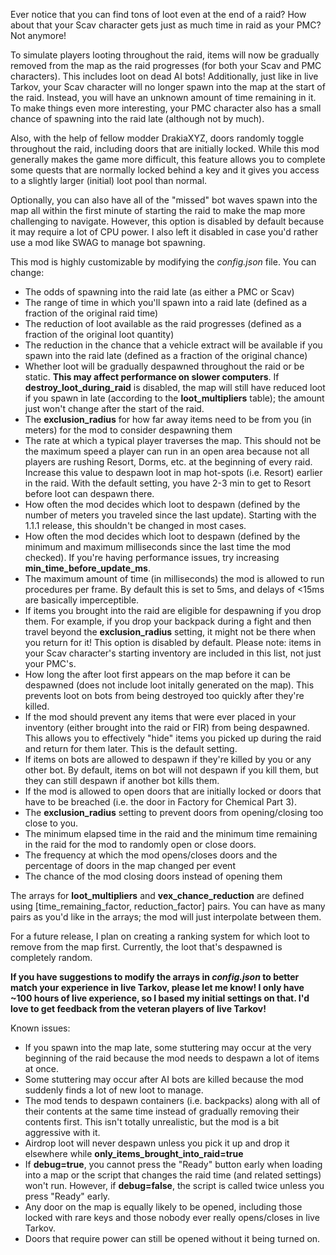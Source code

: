 Ever notice that you can find tons of loot even at the end of a raid? How about that your Scav character gets just as much time in raid as your PMC? Not anymore!

To simulate players looting throughout the raid, items will now be gradually removed from the map as the raid progresses (for both your Scav and PMC characters). This includes loot on dead AI bots! Additionally, just like in live Tarkov, your Scav character will no longer spawn into the map at the start of the raid. Instead, you will have an unknown amount of time remaining in it. To make things even more interesting, your PMC character also has a small chance of spawning into the raid late (although not by much).

Also, with the help of fellow modder DrakiaXYZ, doors randomly toggle throughout the raid, including doors that are initially locked. While this mod generally makes the game more difficult, this feature allows you to complete some quests that are normally locked behind a key and it gives you access to a slightly larger (initial) loot pool than normal. 

Optionally, you can also have all of the "missed" bot waves spawn into the map all within the first minute of starting the raid to make the map more challenging to navigate. However, this option is disabled by default because it may require a lot of CPU power. I also left it disabled in case you'd rather use a mod like SWAG to manage bot spawning. 

This mod is highly customizable by modifying the *config.json* file. You can change:
* The odds of spawning into the raid late (as either a PMC or Scav)
* The range of time in which you'll spawn into a raid late (defined as a fraction of the original raid time)
* The reduction of loot available as the raid progresses (defined as a fraction of the original loot quantity)
* The reduction in the chance that a vehicle extract will be available if you spawn into the raid late (defined as a fraction of the original chance)
* Whether loot will be gradually despawned throughout the raid or be static. **This may affect performance on slower computers**. If **destroy_loot_during_raid** is disabled, the map will still have reduced loot if you spawn in late (according to the **loot_multipliers** table); the amount just won't change after the start of the raid. 
* The **exclusion_radius** for how far away items need to be from you (in meters) for the mod to consider despawning them
* The rate at which a typical player traverses the map. This should not be the maximum speed a player can run in an open area because not all players are rushing Resort, Dorms, etc. at the beginning of every raid. Increase this value to despawn loot in map hot-spots (i.e. Resort) earlier in the raid. With the default setting, you have 2-3 min to get to Resort before loot can despawn there. 
* How often the mod decides which loot to despawn (defined by the number of meters you traveled since the last update). Starting with the 1.1.1 release, this shouldn't be changed in most cases.
* How often the mod decides which loot to despawn (defined by the minimum and maximum milliseconds since the last time the mod checked). If you're having performance issues, try increasing **min_time_before_update_ms**. 
* The maximum amount of time (in milliseconds) the mod is allowed to run procedures per frame. By default this is set to 5ms, and delays of <15ms are basically imperceptible. 
* If items you brought into the raid are eligible for despawning if you drop them. For example, if you drop your backpack during a fight and then travel beyond the **exclusion_radius** setting, it might not be there when you return for it! This option is disabled by default. Please note: items in your Scav character's starting inventory are included in this list, not just your PMC's. 
* How long the after loot first appears on the map before it can be despawned (does not include loot initally generated on the map). This prevents loot on bots from being destroyed too quickly after they're killed. 
* If the mod should prevent any items that were ever placed in your inventory (either brought into the raid or FIR) from being despawned. This allows you to effectively "hide" items you picked up during the raid and return for them later. This is the default setting. 
* If items on bots are allowed to despawn if they're killed by you or any other bot. By default, items on bot will not despawn if you kill them, but they can still despawn if another bot kills them. 
* If the mod is allowed to open doors that are initially locked or doors that have to be breached (i.e. the door in Factory for Chemical Part 3).
* The **exclusion_radius** setting to prevent doors from opening/closing too close to you.
* The minimum elapsed time in the raid and the minimum time remaining in the raid for the mod to randomly open or close doors.
* The frequency at which the mod opens/closes doors and the percentage of doors in the map changed per event
* The chance of the mod closing doors instead of opening them

The arrays for **loot_multipliers** and **vex_chance_reduction** are defined using [time_remaining_factor, reduction_factor] pairs. You can have as many pairs as you'd like in the arrays; the mod will just interpolate between them.

For a future release, I plan on creating a ranking system for which loot to remove from the map first. Currently, the loot that's despawned is completely random. 

**If you have suggestions to modify the arrays in *config.json* to better match your experience in live Tarkov, please let me know! I only have ~100 hours of live experience, so I based my initial settings on that. I'd love to get feedback from the veteran players of live Tarkov!**

Known issues:
* If you spawn into the map late, some stuttering may occur at the very beginning of the raid because the mod needs to despawn a lot of items at once. 
* Some stuttering may occur after AI bots are killed because the mod suddenly finds a lot of new loot to manage. 
* The mod tends to despawn containers (i.e. backpacks) along with all of their contents at the same time instead of gradually removing their contents first. This isn't totally unrealistic, but the mod is a bit aggressive with it. 
* Airdrop loot will never despawn unless you pick it up and drop it elsewhere while **only_items_brought_into_raid=true**
* If **debug=true**, you cannot press the "Ready" button early when loading into a map or the script that changes the raid time (and related settings) won't run. However, if **debug=false**, the script is called twice unless you press "Ready" early. 
* Any door on the map is equally likely to be opened, including those locked with rare keys and those nobody ever really opens/closes in live Tarkov. 
* Doors that require power can still be opened without it being turned on. 